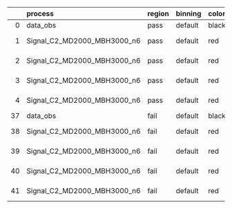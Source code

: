 |    | process                     | region   | binning   | color   | process_type   |   scale | variation   | source_filename                                                      | source_histname    | alias                       | title     |   combine_idx |     lnN |   shapes | syst_type   | direction   | variation_alias   |
|---:|:----------------------------|:---------|:----------|:--------|:---------------|--------:|:------------|:---------------------------------------------------------------------|:-------------------|:----------------------------|:----------|--------------:|--------:|---------:|:------------|:------------|:------------------|
|  0 | data_obs                    | pass     | default   | black   | DATA           |       1 | nominal     | ./histograms_for_2DAlphabet_v18//BH_Data.root                        | hpass              | Data                        | Data      |           nan | nan     |      nan | nan         | nan         | nan               |
|  1 | Signal_C2_MD2000_MBH3000_n6 | pass     | default   | red     | SIGNAL         |       1 | lumi        | ./histograms_for_2DAlphabet_v18//BH_Signal_C2_MD2000_MBH3000_n6.root | hpass              | Signal_C2_MD2000_MBH3000_n6 | BH signal |           nan |   1.016 |      nan | lnN         | nan         | nan               |
|  2 | Signal_C2_MD2000_MBH3000_n6 | pass     | default   | red     | SIGNAL         |       1 | SVM         | ./histograms_for_2DAlphabet_v18//BH_Signal_C2_MD2000_MBH3000_n6.root | hpass_SVMsyst_up   | Signal_C2_MD2000_MBH3000_n6 | BH signal |           nan | nan     |        1 | shapes      | Up          | SVMsyst           |
|  3 | Signal_C2_MD2000_MBH3000_n6 | pass     | default   | red     | SIGNAL         |       1 | SVM         | ./histograms_for_2DAlphabet_v18//BH_Signal_C2_MD2000_MBH3000_n6.root | hpass_SVMsyst_down | Signal_C2_MD2000_MBH3000_n6 | BH signal |           nan | nan     |        1 | shapes      | Down        | SVMsyst           |
|  4 | Signal_C2_MD2000_MBH3000_n6 | pass     | default   | red     | SIGNAL         |       1 | nominal     | ./histograms_for_2DAlphabet_v18//BH_Signal_C2_MD2000_MBH3000_n6.root | hpass              | Signal_C2_MD2000_MBH3000_n6 | BH signal |           nan | nan     |      nan | nan         | nan         | nan               |
| 37 | data_obs                    | fail     | default   | black   | DATA           |       1 | nominal     | ./histograms_for_2DAlphabet_v18//BH_Data.root                        | hfail              | Data                        | Data      |           nan | nan     |      nan | nan         | nan         | nan               |
| 38 | Signal_C2_MD2000_MBH3000_n6 | fail     | default   | red     | SIGNAL         |       1 | lumi        | ./histograms_for_2DAlphabet_v18//BH_Signal_C2_MD2000_MBH3000_n6.root | hfail              | Signal_C2_MD2000_MBH3000_n6 | BH signal |           nan |   1.016 |      nan | lnN         | nan         | nan               |
| 39 | Signal_C2_MD2000_MBH3000_n6 | fail     | default   | red     | SIGNAL         |       1 | SVM         | ./histograms_for_2DAlphabet_v18//BH_Signal_C2_MD2000_MBH3000_n6.root | hfail_SVMsyst_up   | Signal_C2_MD2000_MBH3000_n6 | BH signal |           nan | nan     |        1 | shapes      | Up          | SVMsyst           |
| 40 | Signal_C2_MD2000_MBH3000_n6 | fail     | default   | red     | SIGNAL         |       1 | SVM         | ./histograms_for_2DAlphabet_v18//BH_Signal_C2_MD2000_MBH3000_n6.root | hfail_SVMsyst_down | Signal_C2_MD2000_MBH3000_n6 | BH signal |           nan | nan     |        1 | shapes      | Down        | SVMsyst           |
| 41 | Signal_C2_MD2000_MBH3000_n6 | fail     | default   | red     | SIGNAL         |       1 | nominal     | ./histograms_for_2DAlphabet_v18//BH_Signal_C2_MD2000_MBH3000_n6.root | hfail              | Signal_C2_MD2000_MBH3000_n6 | BH signal |           nan | nan     |      nan | nan         | nan         | nan               |